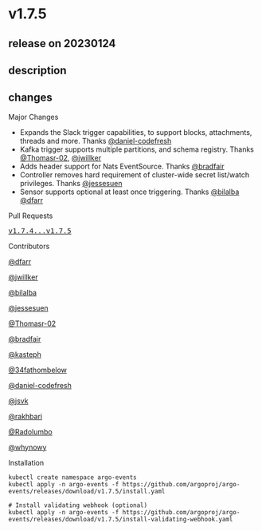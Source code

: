 # v1.7.5

## release on 20230124
## description
## changes
Major Changes

* Expands the Slack trigger capabilities, to support blocks, attachments, threads and more. Thanks <a class="user-mention notranslate" data-hovercard-type="user" data-hovercard-url="/users/daniel-codefresh/hovercard" data-octo-click="hovercard-link-click" data-octo-dimensions="link_type:self" href="https://github.com/daniel-codefresh">@daniel-codefresh</a>
* Kafka trigger supports multiple partitions, and schema registry. Thanks <a class="user-mention notranslate" data-hovercard-type="user" data-hovercard-url="/users/Thomasr-02/hovercard" data-octo-click="hovercard-link-click" data-octo-dimensions="link_type:self" href="https://github.com/Thomasr-02">@Thomasr-02</a>, <a class="user-mention notranslate" data-hovercard-type="user" data-hovercard-url="/users/jwillker/hovercard" data-octo-click="hovercard-link-click" data-octo-dimensions="link_type:self" href="https://github.com/jwillker">@jwillker</a>
* Adds header support for Nats EventSource. Thanks <a class="user-mention notranslate" data-hovercard-type="user" data-hovercard-url="/users/bradfair/hovercard" data-octo-click="hovercard-link-click" data-octo-dimensions="link_type:self" href="https://github.com/bradfair">@bradfair</a>
* Controller removes hard requirement of cluster-wide secret list/watch privileges. Thanks <a class="user-mention notranslate" data-hovercard-type="user" data-hovercard-url="/users/jessesuen/hovercard" data-octo-click="hovercard-link-click" data-octo-dimensions="link_type:self" href="https://github.com/jessesuen">@jessesuen</a>
* Sensor supports optional at least once triggering. Thanks <a class="user-mention notranslate" data-hovercard-type="user" data-hovercard-url="/users/bilalba/hovercard" data-octo-click="hovercard-link-click" data-octo-dimensions="link_type:self" href="https://github.com/bilalba">@bilalba</a> <a class="user-mention notranslate" data-hovercard-type="user" data-hovercard-url="/users/dfarr/hovercard" data-octo-click="hovercard-link-click" data-octo-dimensions="link_type:self" href="https://github.com/dfarr">@dfarr</a>

Pull Requests

<a class="commit-link" href="https://github.com/argoproj/argo-events/compare/v1.7.4...v1.7.5"><tt>v1.7.4...v1.7.5</tt></a>

Contributors

<a class="user-mention notranslate" data-hovercard-type="user" data-hovercard-url="/users/dfarr/hovercard" data-octo-click="hovercard-link-click" data-octo-dimensions="link_type:self" href="https://github.com/dfarr">@dfarr</a>  

<a class="user-mention notranslate" data-hovercard-type="user" data-hovercard-url="/users/jwillker/hovercard" data-octo-click="hovercard-link-click" data-octo-dimensions="link_type:self" href="https://github.com/jwillker">@jwillker</a>  

<a class="user-mention notranslate" data-hovercard-type="user" data-hovercard-url="/users/bilalba/hovercard" data-octo-click="hovercard-link-click" data-octo-dimensions="link_type:self" href="https://github.com/bilalba">@bilalba</a>  

<a class="user-mention notranslate" data-hovercard-type="user" data-hovercard-url="/users/jessesuen/hovercard" data-octo-click="hovercard-link-click" data-octo-dimensions="link_type:self" href="https://github.com/jessesuen">@jessesuen</a>  

<a class="user-mention notranslate" data-hovercard-type="user" data-hovercard-url="/users/Thomasr-02/hovercard" data-octo-click="hovercard-link-click" data-octo-dimensions="link_type:self" href="https://github.com/Thomasr-02">@Thomasr-02</a>  

<a class="user-mention notranslate" data-hovercard-type="user" data-hovercard-url="/users/bradfair/hovercard" data-octo-click="hovercard-link-click" data-octo-dimensions="link_type:self" href="https://github.com/bradfair">@bradfair</a>  

<a class="user-mention notranslate" data-hovercard-type="user" data-hovercard-url="/users/kasteph/hovercard" data-octo-click="hovercard-link-click" data-octo-dimensions="link_type:self" href="https://github.com/kasteph">@kasteph</a>  

<a class="user-mention notranslate" data-hovercard-type="user" data-hovercard-url="/users/34fathombelow/hovercard" data-octo-click="hovercard-link-click" data-octo-dimensions="link_type:self" href="https://github.com/34fathombelow">@34fathombelow</a>  

<a class="user-mention notranslate" data-hovercard-type="user" data-hovercard-url="/users/daniel-codefresh/hovercard" data-octo-click="hovercard-link-click" data-octo-dimensions="link_type:self" href="https://github.com/daniel-codefresh">@daniel-codefresh</a>  

<a class="user-mention notranslate" data-hovercard-type="user" data-hovercard-url="/users/jsvk/hovercard" data-octo-click="hovercard-link-click" data-octo-dimensions="link_type:self" href="https://github.com/jsvk">@jsvk</a>  

<a class="user-mention notranslate" data-hovercard-type="user" data-hovercard-url="/users/rakhbari/hovercard" data-octo-click="hovercard-link-click" data-octo-dimensions="link_type:self" href="https://github.com/rakhbari">@rakhbari</a>  

<a class="user-mention notranslate" data-hovercard-type="user" data-hovercard-url="/users/Radolumbo/hovercard" data-octo-click="hovercard-link-click" data-octo-dimensions="link_type:self" href="https://github.com/Radolumbo">@Radolumbo</a>  

<a class="user-mention notranslate" data-hovercard-type="user" data-hovercard-url="/users/whynowy/hovercard" data-octo-click="hovercard-link-click" data-octo-dimensions="link_type:self" href="https://github.com/whynowy">@whynowy</a>

Installation

    kubectl create namespace argo-events
    kubectl apply -n argo-events -f https://github.com/argoproj/argo-events/releases/download/v1.7.5/install.yaml

    # Install validating webhook (optional)
    kubectl apply -n argo-events -f https://github.com/argoproj/argo-events/releases/download/v1.7.5/install-validating-webhook.yaml



